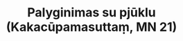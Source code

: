 ---
layout: page
title: 'Palyginimas su pjūklu (Kakacūpamasuttaṃ, MN 21)'
category: vidutinio
index: 
  - Geraširdiškumas
  - Kalba
sortIndex: 21
tags:
  - Geraširdiškumas
  - Kalba
image:
  feature: Burmese.jpg
published: true
suttacentral: mn21
---